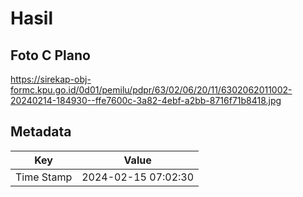 # Hasil

## Foto C Plano

https://sirekap-obj-formc.kpu.go.id/0d01/pemilu/pdpr/63/02/06/20/11/6302062011002-20240214-184930--ffe7600c-3a82-4ebf-a2bb-8716f71b8418.jpg


## Metadata

| Key        | Value               |
| ---------- | ------------------- |
| Time Stamp | 2024-02-15 07:02:30 |



